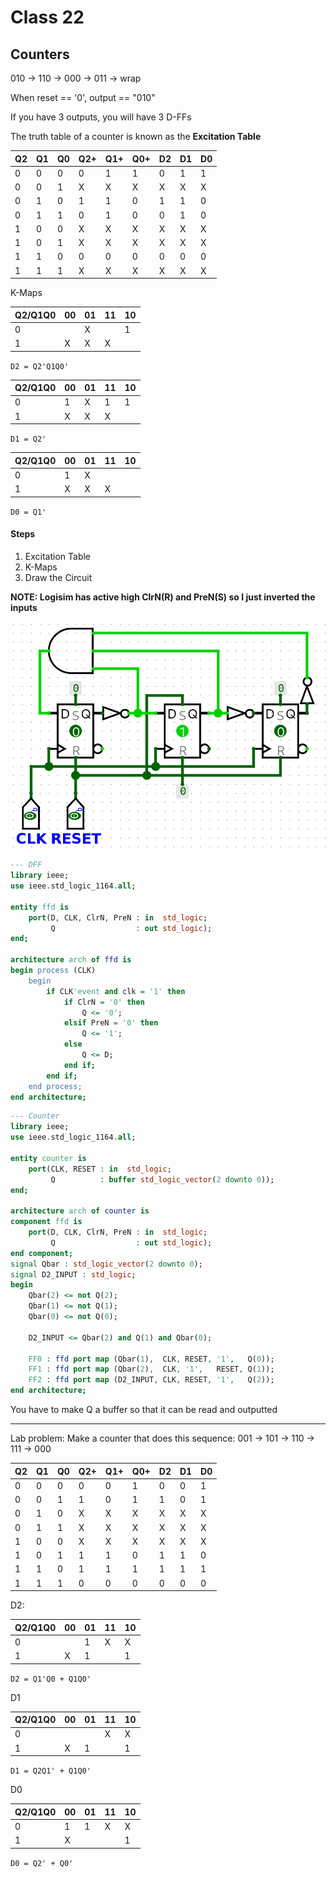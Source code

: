 # Class 22

## Counters

010 -> 110 -> 000 -> 011 -> wrap

When reset == '0', output == "010"

If you have 3 outputs, you will have 3 D-FFs

The truth table of a counter is known as the **Excitation Table**

| Q2  | Q1  | Q0  | Q2+ | Q1+ | Q0+ | D2  | D1  | D0  |
| --- | --- | --- | --- | --- | --- | --- | --- | --- |
| 0   | 0   | 0   | 0   | 1   | 1   | 0   | 1   | 1   |
| 0   | 0   | 1   | X   | X   | X   | X   | X   | X   |
| 0   | 1   | 0   | 1   | 1   | 0   | 1   | 1   | 0   |
| 0   | 1   | 1   | 0   | 1   | 0   | 0   | 1   | 0   |
| 1   | 0   | 0   | X   | X   | X   | X   | X   | X   |
| 1   | 0   | 1   | X   | X   | X   | X   | X   | X   |
| 1   | 1   | 0   | 0   | 0   | 0   | 0   | 0   | 0   |
| 1   | 1   | 1   | X   | X   | X   | X   | X   | X   |

K-Maps

| Q2/Q1Q0 | 00  | 01  | 11  | 10  |
| ------- | --- | --- | --- | --- |
| 0       |     | X   |     | 1   |
| 1       | X   | X   | X   |     |
`D2 = Q2'Q1Q0'`

| Q2/Q1Q0 | 00  | 01  | 11  | 10  |
| ------- | --- | --- | --- | --- |
| 0       | 1   | X   | 1   | 1   |
| 1       | X   | X   | X   |     |
`D1 = Q2'`

| Q2/Q1Q0 | 00  | 01  | 11  | 10  |
| ------- | --- | --- | --- | --- |
| 0       | 1   | X   |     |     |
| 1       | X   | X   | X   |     |
`D0 = Q1'`

#### Steps
1. Excitation Table
2. K-Maps
3. Draw the Circuit

**NOTE: Logisim has active high ClrN(R) and PreN(S) so I just inverted the inputs**

![](Images/Class22-0.png)

```vhdl
--- DFF
library ieee;
use ieee.std_logic_1164.all;

entity ffd is
    port(D, CLK, ClrN, PreN : in  std_logic;
         Q                  : out std_logic);
end;

architecture arch of ffd is
begin process (CLK)
    begin
        if CLK'event and clk = '1' then
            if ClrN = '0' then
                Q <= '0';
            elsif PreN = '0' then
                Q <= '1';
            else
                Q <= D;
            end if;
        end if;
    end process;
end architecture;
```

```vhdl
--- Counter
library ieee;
use ieee.std_logic_1164.all;

entity counter is
    port(CLK, RESET : in  std_logic;
         Q          : buffer std_logic_vector(2 downto 0));
end;

architecture arch of counter is
component ffd is
    port(D, CLK, ClrN, PreN : in  std_logic;
         Q                  : out std_logic);
end component;
signal Qbar : std_logic_vector(2 downto 0);
signal D2_INPUT : std_logic;
begin
    Qbar(2) <= not Q(2);
    Qbar(1) <= not Q(1);
    Qbar(0) <= not Q(0);

    D2_INPUT <= Qbar(2) and Q(1) and Qbar(0);

    FF0 : ffd port map (Qbar(1),  CLK, RESET, '1',   Q(0));
    FF1 : ffd port map (Qbar(2),  CLK, '1',   RESET, Q(1));
    FF2 : ffd port map (D2_INPUT, CLK, RESET, '1',   Q(2));
end architecture;
```

You have to make Q a buffer so that it can be read and outputted

---

Lab problem:
Make a counter that does this sequence:
001 -> 101 -> 110 -> 111 -> 000

| Q2  | Q1  | Q0  | Q2+ | Q1+ | Q0+ | D2  | D1  | D0  |
| --- | --- | --- | --- | --- | --- | --- | --- | --- |
| 0   | 0   | 0   | 0   | 0   | 1   | 0   | 0   | 1   |
| 0   | 0   | 1   | 1   | 0   | 1   | 1   | 0   | 1   |
| 0   | 1   | 0   | X   | X   | X   | X   | X   | X   |
| 0   | 1   | 1   | X   | X   | X   | X   | X   | X   |
| 1   | 0   | 0   | X   | X   | X   | X   | X   | X   |
| 1   | 0   | 1   | 1   | 1   | 0   | 1   | 1   | 0   |
| 1   | 1   | 0   | 1   | 1   | 1   | 1   | 1   | 1   |
| 1   | 1   | 1   | 0   | 0   | 0   | 0   | 0   | 0   |
D2:

| Q2/Q1Q0 | 00  | 01  | 11  | 10  |
| ------- | --- | --- | --- | --- |
| 0       |     | 1   | X   | X   |
| 1       | X   | 1   |     | 1   |
`D2 = Q1'Q0 + Q1Q0'`

D1

| Q2/Q1Q0 | 00  | 01  | 11  | 10  |
| ------- | --- | --- | --- | --- |
| 0       |     |     | X   | X   |
| 1       | X   | 1   |     | 1   |
`D1 = Q2Q1' + Q1Q0'`

D0

| Q2/Q1Q0 | 00  | 01  | 11  | 10  |
| ------- | --- | --- | --- | --- |
| 0       | 1   | 1   | X   | X   |
| 1       | X   |     |     | 1   |
`D0 = Q2' + Q0'`

